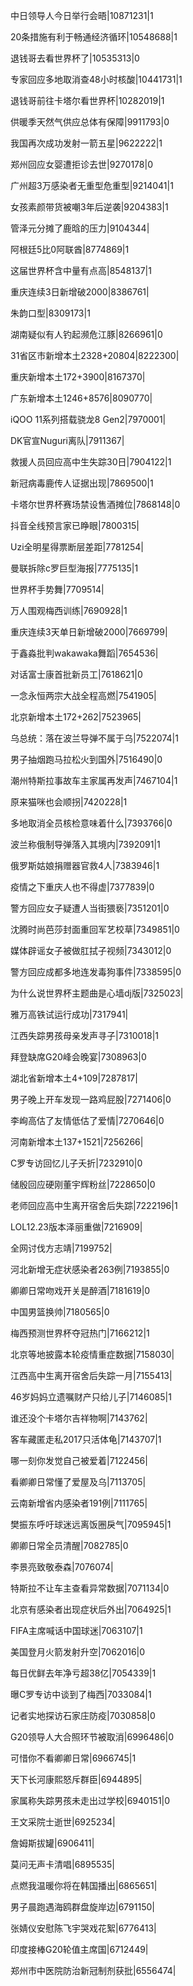 中日领导人今日举行会晤|10871231|1

20条措施有利于畅通经济循环|10548688|1

退钱哥去看世界杯了|10535313|0

专家回应多地取消查48小时核酸|10441731|1

退钱哥前往卡塔尔看世界杯|10282019|1

供暖季天然气供应总体有保障|9911793|0

我国再次成功发射一箭五星|9622222|1

郑州回应女婴遭拒诊去世|9270178|0

广州超3万感染者无重型危重型|9214041|1

女孩素颜带货被嘲3年后逆袭|9204383|1

管泽元分摊了鹿晗的压力|9104344|

阿根廷5比0阿联酋|8774869|1

这届世界杯含中量有点高|8548137|1

重庆连续3日新增破2000|8386761|

朱韵口型|8309173|1

湖南疑似有人钓起濒危江豚|8266961|0

31省区市新增本土2328+20804|8222300|

重庆新增本土172+3900|8167370|

广东新增本土1246+8576|8090770|

iQOO 11系列搭载骁龙8 Gen2|7970001|

DK官宣Nuguri离队|7911367|

救援人员回应高中生失踪30日|7904122|1

新冠病毒鹿传人证据出现|7869500|1

卡塔尔世界杯赛场禁设售酒摊位|7868148|0

抖音全线预言家已睁眼|7800315|

Uzi全明星得票断层差距|7781254|

曼联拆除c罗巨型海报|7775135|1

世界杯手势舞|7709514|

万人围观梅西训练|7690928|1

重庆连续3天单日新增破2000|7669799|

于鑫淼批判wakawaka舞蹈|7654536|

对话富士康首批新员工|7618621|0

一念永恒两宗大战全程高燃|7541905|

北京新增本土172+262|7523965|

乌总统：落在波兰导弹不属于乌|7522074|1

男子抽烟跑马拉松火到国外|7516490|0

潮州特斯拉事故车主家属再发声|7467104|1

原来猫咪也会顺拐|7420228|1

多地取消全员核检意味着什么|7393766|0

波兰称俄制导弹落入其境内|7392091|1

俄罗斯姑娘捐赠器官救4人|7383946|1

疫情之下重庆人也不得虚|7377839|0

警方回应女子疑遭人当街猥亵|7351201|0

沈腾时尚芭莎封面重回军艺校草|7349851|0

媒体辟谣女子被做肛拭子视频|7343012|0

警方回应成都多地连发毒狗事件|7338595|0

为什么说世界杯主题曲是心墙dj版|7325023|

雅万高铁试运行成功|7317941|

江西失踪男孩母亲发声寻子|7310018|1

拜登缺席G20峰会晚宴|7308963|0

湖北省新增本土4+109|7287817|

男子晚上开车发现一路鸡屁股|7271406|0

李峋高估了友情低估了爱情|7270646|0

河南新增本土137+1521|7256266|

C罗专访回忆儿子夭折|7232910|0

储殷回应硬刚董宇辉粉丝|7228650|0

老师回应高中生离开宿舍后失踪|7222196|1

LOL12.23版本泽丽重做|7216909|

全网讨伐方志靖|7199752|

河北新增无症状感染者263例|7193855|0

卿卿日常吻戏开关是醉酒|7181619|0

中国男篮换帅|7180565|0

梅西预测世界杯夺冠热门|7166212|1

北京等地披露本轮疫情重症数据|7158030|

江西高中生离开宿舍后失踪一月|7155413|

46岁妈妈立遗嘱财产只给儿子|7146085|1

谁还没个卡塔尔吉祥物啊|7143762|

客车藏匿走私2017只活体龟|7143707|1

哪一刻你发觉自己被爱着|7122456|

看卿卿日常懂了爱屋及乌|7113705|

云南新增省内感染者191例|7111765|

樊振东呼吁球迷远离饭圈戾气|7095945|1

卿卿日常全员清醒|7082785|0

李景亮致敬泰森|7076074|

特斯拉不让车主查看异常数据|7071134|0

北京有感染者出现症状后外出|7064925|1

FIFA主席喊话中国球迷|7063107|1

美国登月火箭发射升空|7062016|0

每日优鲜去年净亏超38亿|7054339|1

曝C罗专访中谈到了梅西|7033084|1

记者实地探访石家庄防疫|7030858|0

G20领导人大合照环节被取消|6996486|0

可惜你不看卿卿日常|6966745|1

天下长河康熙怒斥群臣|6944895|

家属称失踪男孩未走出过学校|6940151|0

王文采院士逝世|6925234|

詹姆斯拔罐|6906411|

莫问无声卡清唱|6895535|

点燃我温暖你将在韩国播出|6865651|

男子晨跑遇海鸥群盘旋岸边|6791150|

张婧仪安慰陈飞宇哭戏花絮|6776413|

印度接棒G20轮值主席国|6712449|

郑州市中医院防治新冠制剂获批|6556474|

